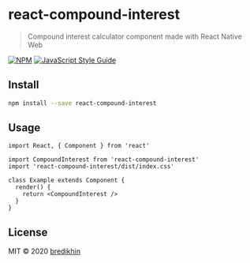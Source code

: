 # react-compound-interest

> Compound interest calculator component made with React Native Web

[![NPM](https://img.shields.io/npm/v/react-compound-interest.svg)](https://www.npmjs.com/package/react-compound-interest) [![JavaScript Style Guide](https://img.shields.io/badge/code_style-standard-brightgreen.svg)](https://standardjs.com)

## Install

```bash
npm install --save react-compound-interest
```

## Usage

```tsx
import React, { Component } from 'react'

import CompoundInterest from 'react-compound-interest'
import 'react-compound-interest/dist/index.css'

class Example extends Component {
  render() {
    return <CompoundInterest />
  }
}
```

## License

MIT © 2020 [bredikhin](https://github.com/bredikhin)
